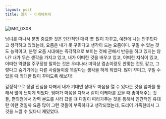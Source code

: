 ```yaml
---
layout: post
title: 일기 - 이케아투어
---
```

![IMG_0308](https://user-images.githubusercontent.com/50545088/107963032-fea21e80-6fea-11eb-8ec9-28038635ccc7.jpeg)

남녀를 떠나서 분명 중요한 것은 인간적인 매력 !!!! 많이 가꾸고, 예전에 나는 안꾸민다고 생각하고 있었는데, 요즘은 내가 못 꾸민다고 생각이 드는 요즘이다. 꾸밀 수 있는 것도 능력이고, 분명 요즘 시대에는 즉각적으로 보이는 것에 관해서 반응을 하고 있지는 않나? 내가 무슨 생각을 가지고 있고, 내가 어떠한 것을 배우고 있고, 어떠한 지식이 있고, 어떠한 역량을 주구장창 말하는 것은 우리나라 미덕상 겸손이랑도 안맞는 것도 같고, 그렇다고 숨기기에는 다른 사람들이랑 똑같다는 생각을 하게 되었다. 많이 꾸미고, 꾸밀 수 있을 때 최대한 많이 꾸미도록 해보자!

감정적으로 정말 진심을 다해서 내가 기대면 상대도 마음을 열 수 있다는 것을 엄마를 통해서 많이 느끼게 되었다. 엄마가 마음을 다해서 같이 이케아를 갔을 때 좋아해주는 것들, 편의점에서 강력 본드를 사러 갔을 떄 다같이 따라가주는 것을 통해서 인간적인 유대란 이런 것일까 요즘 많이 그런 것들이 부족하다고 생각되었는데, 도리어 가족한테서 그것을 느낄 수 있다니 재밌었다.